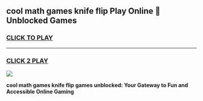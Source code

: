 
## cool math games knife flip Play Online 👋 Unblocked Games
<h3>
<a href="https://news.freeplayer.one?title=cool_math_games_knife_flip&ref=17CMG">CLICK TO PLAY</a></h3>
<hr>

<h3>
<a href="https://news.freeplayer.one?title=cool_math_games_knife_flip&ref=17CMG">CLICK 2 PLAY</a>
  
</h3>

<a href="https://news.freeplayer.one?title=cool_math_games_knife_flip&ref=17CMG/"><img src="https://clearcache.store/games.png"></a>


**cool math games knife flip games unblocked: Your Gateway to Fun and Accessible Online Gaming**
